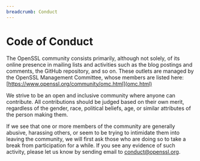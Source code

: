 ```yaml
---
breadcrumb: Conduct
---
```

# Code of Conduct

The OpenSSL community consists primarily, although not solely, of its online
presence in mailing lists and activities such as the blog postings and
comments, the GitHub repository, and so on. These outlets are managed by the
OpenSSL Management Committee, whose members are listed here:
[https://www.openssl.org/community/omc.html](omc.html)

We strive to be an open and inclusive community where anyone can contribute.
All contributions should be judged based on their own merit, regardless of the
gender, race, political beliefs, age, or similar attributes of the person
making them.

If we see that one or more members of the community are generally abusive,
harassing others, or seem to be trying to intimidate them into leaving the
community, we will first ask those who are doing so to take a break from
participation for a while. If you see any evidence of such activity, please
let us know by sending email to <conduct@openssl.org>.
